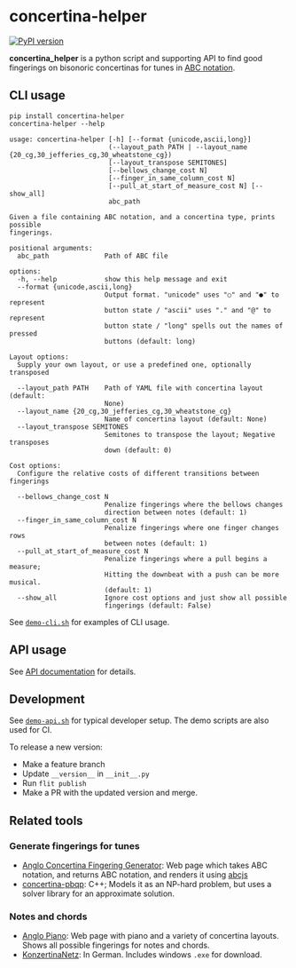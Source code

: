 # concertina-helper

[![PyPI version](https://badge.fury.io/py/concertina_helper.svg)](https://pypi.org/project/concertina_helper/)

**concertina_helper** is a python script and supporting API
to find good fingerings on bisonoric concertinas for
tunes in [ABC notation](https://abcnotation.com/).

## CLI usage

```
pip install concertina-helper
concertina-helper --help
```
```
usage: concertina-helper [-h] [--format {unicode,ascii,long}]
                         (--layout_path PATH | --layout_name {20_cg,30_jefferies_cg,30_wheatstone_cg})
                         [--layout_transpose SEMITONES]
                         [--bellows_change_cost N]
                         [--finger_in_same_column_cost N]
                         [--pull_at_start_of_measure_cost N] [--show_all]
                         abc_path

Given a file containing ABC notation, and a concertina type, prints possible
fingerings.

positional arguments:
  abc_path              Path of ABC file

options:
  -h, --help            show this help message and exit
  --format {unicode,ascii,long}
                        Output format. "unicode" uses "○" and "●" to represent
                        button state / "ascii" uses "." and "@" to represent
                        button state / "long" spells out the names of pressed
                        buttons (default: long)

Layout options:
  Supply your own layout, or use a predefined one, optionally transposed

  --layout_path PATH    Path of YAML file with concertina layout (default:
                        None)
  --layout_name {20_cg,30_jefferies_cg,30_wheatstone_cg}
                        Name of concertina layout (default: None)
  --layout_transpose SEMITONES
                        Semitones to transpose the layout; Negative transposes
                        down (default: 0)

Cost options:
  Configure the relative costs of different transitions between fingerings

  --bellows_change_cost N
                        Penalize fingerings where the bellows changes
                        direction between notes (default: 1)
  --finger_in_same_column_cost N
                        Penalize fingerings where one finger changes rows
                        between notes (default: 1)
  --pull_at_start_of_measure_cost N
                        Penalize fingerings where a pull begins a measure;
                        Hitting the downbeat with a push can be more musical.
                        (default: 1)
  --show_all            Ignore cost options and just show all possible
                        fingerings (default: False)
```

See [`demo-cli.sh`](https://github.com/mccalluc/concertina-helper/blob/main/demo-cli.sh)
for examples of CLI usage.

## API usage

See [API documentation](https://mccalluc.github.io/concertina-helper) for details.

## Development

See [`demo-api.sh`](https://github.com/mccalluc/concertina-helper/blob/main/demo-cli.sh)
for typical developer setup. The demo scripts are also used for CI.

To release a new version:
- Make a feature branch
- Update `__version__` in `__init__.py`
- Run `flit publish`
- Make a PR with the updated version and merge.

## Related tools

### Generate fingerings for tunes

- [Anglo Concertina Fingering Generator](https://jvandonsel.github.io/fingering/fingering.html): Web page which takes ABC notation, and returns ABC notation, and renders it using [abcjs](https://www.abcjs.net/)
- [concertina-pbqp](https://github.com/resistor/concertina-pbqp): C++; Models it as an NP-hard problem, but uses a solver library for an approximate solution. 

### Notes and chords

- [Anglo Piano](https://anglopiano.com/): Web page with piano and a variety of concertina layouts. Shows all possible fingerings for notes and chords.
- [KonzertinaNetz](https://www.konzertinanetz.de/): In German. Includes windows `.exe` for download.
